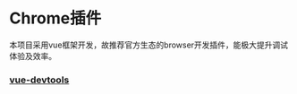 # Chrome插件

本项目采用vue框架开发，故推荐官方生态的browser开发插件，能极大提升调试体验及效率。

### [vue-devtools][vue-devtools]

[vue-devtools]: https://devtools.vuejs.org/

